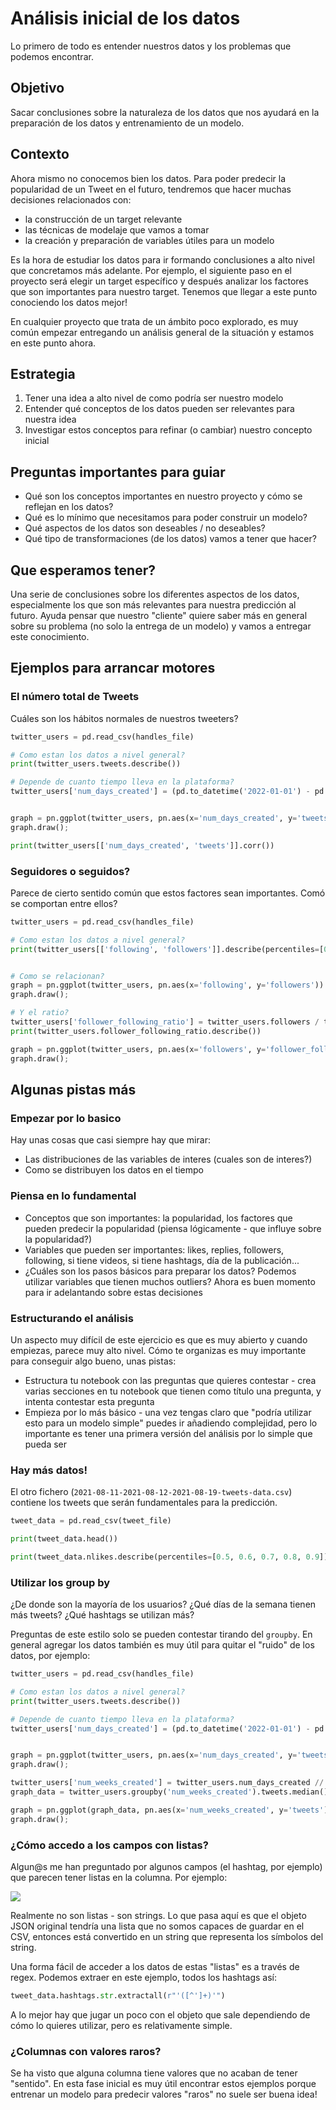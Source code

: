 # Análisis inicial de los datos
Lo primero de todo es entender nuestros datos y los problemas que podemos encontrar.

## Objetivo
Sacar conclusiones sobre la naturaleza de los datos que nos ayudará en la preparación de los datos y entrenamiento de un modelo.

## Contexto
Ahora mismo no conocemos bien los datos. Para poder predecir la popularidad de un Tweet en el futuro, tendremos que hacer muchas decisiones relacionados con:

* la construcción de un target relevante
* las técnicas de modelaje que vamos a tomar
* la creación y preparación de variables útiles para un modelo

Es la hora de estudiar los datos para ir formando conclusiones a alto nivel que concretamos más adelante. Por ejemplo, el siguiente paso en el proyecto será elegir un target específico y después analizar los factores que son importantes para nuestro target. Tenemos que llegar a este punto conociendo los datos mejor!

En cualquier proyecto que trata de un ámbito poco explorado, es muy común empezar entregando un análisis general de la situación y estamos en este punto ahora.

## Estrategia

1. Tener una idea a alto nivel de como podría ser nuestro modelo
2. Entender qué conceptos de los datos pueden ser relevantes para nuestra idea
3. Investigar estos conceptos para refinar (o cambiar) nuestro concepto inicial

## Preguntas importantes para guiar

* Qué son los conceptos importantes en nuestro proyecto y cómo se reflejan en los datos?
* Qué es lo mínimo que necesitamos para poder construir un modelo?
* Qué aspectos de los datos son deseables / no deseables?
* Qué tipo de transformaciones (de los datos) vamos a tener que hacer?

## Que esperamos tener?
Una serie de conclusiones sobre los diferentes aspectos de los datos, especialmente los que son más relevantes para nuestra predicción al futuro. Ayuda pensar que nuestro "cliente" quiere saber más en general sobre su problema (no solo la entrega de un modelo) y vamos a entregar este conocimiento.

## Ejemplos para arrancar motores

### El número total de Tweets
Cuáles son los hábitos normales de nuestros tweeters?

```python
twitter_users = pd.read_csv(handles_file)

# Como estan los datos a nivel general?
print(twitter_users.tweets.describe())

# Depende de cuanto tiempo lleva en la plataforma?
twitter_users['num_days_created'] = (pd.to_datetime('2022-01-01') - pd.to_datetime(twitter_users.join_date)).dt.days


graph = pn.ggplot(twitter_users, pn.aes(x='num_days_created', y='tweets')) + pn.geom_line()
graph.draw();

print(twitter_users[['num_days_created', 'tweets']].corr())
```

### Seguidores o seguidos?
Parece de cierto sentido común que estos factores sean importantes. Comó se comportan entre ellos?

```python
twitter_users = pd.read_csv(handles_file)

# Como estan los datos a nivel general?
print(twitter_users[['following', 'followers']].describe(percentiles=[0.75, 0.9, 0.95, 0.99]))


# Como se relacionan?
graph = pn.ggplot(twitter_users, pn.aes(x='following', y='followers')) + pn.geom_line()
graph.draw();

# Y el ratio?
twitter_users['follower_following_ratio'] = twitter_users.followers / twitter_users.following
print(twitter_users.follower_following_ratio.describe())

graph = pn.ggplot(twitter_users, pn.aes(x='followers', y='follower_following_ratio')) + pn.geom_line()
graph.draw();
```

## Algunas pistas más

### Empezar por lo basico
Hay unas cosas que casi siempre hay que mirar:

* Las distribuciones de las variables de interes (cuales son de interes?)
* Como se distribuyen los datos en el tiempo

### Piensa en lo fundamental

* Conceptos que son importantes: la popularidad, los factores que pueden predecir la popularidad (piensa lógicamente - que influye sobre la popularidad?)
* Variables que pueden ser importantes: likes, replies, followers, following, si tiene videos, si tiene hashtags, día de la publicación...
* ¿Cuáles son los pasos básicos para preparar los datos? Podemos utilizar variables que tienen muchos outliers? Ahora es buen momento para ir adelantando sobre estas decisiones

### Estructurando el análisis
Un aspecto muy difícil de este ejercicio es que es muy abierto y cuando empiezas, parece muy alto nivel. Cómo te organizas es muy importante para conseguir algo bueno, unas pistas:

* Estructura tu notebook con las preguntas que quieres contestar - crea varias secciones en tu notebook que tienen como título una pregunta, y intenta contestar esta pregunta
* Empieza por lo más básico - una vez tengas claro que "podría utilizar esto para un modelo simple" puedes ir añadiendo complejidad, pero lo importante es tener una primera versión del análisis por lo simple que pueda ser

### Hay más datos!
El otro fichero (`2021-08-11-2021-08-12-2021-08-19-tweets-data.csv`) contiene los tweets que serán fundamentales para la predicción.

```python
tweet_data = pd.read_csv(tweet_file)

print(tweet_data.head())

print(tweet_data.nlikes.describe(percentiles=[0.5, 0.6, 0.7, 0.8, 0.9]))
```

### Utilizar los group by
¿De donde son la mayoría de los usuarios? ¿Qué días de la semana tienen más tweets? ¿Qué hashtags se utilizan más? 

Preguntas de este estilo solo se pueden contestar tirando del `groupby`. En general agregar los datos también es muy útil para quitar el "ruido" de los datos, por ejemplo:

```python
twitter_users = pd.read_csv(handles_file)

# Como estan los datos a nivel general?
print(twitter_users.tweets.describe())

# Depende de cuanto tiempo lleva en la plataforma?
twitter_users['num_days_created'] = (pd.to_datetime('2022-01-01') - pd.to_datetime(twitter_users.join_date)).dt.days


graph = pn.ggplot(twitter_users, pn.aes(x='num_days_created', y='tweets')) + pn.geom_line()
graph.draw();

twitter_users['num_weeks_created'] = twitter_users.num_days_created // 7
graph_data = twitter_users.groupby('num_weeks_created').tweets.median().reset_index()

graph = pn.ggplot(graph_data, pn.aes(x='num_weeks_created', y='tweets')) + pn.geom_line() # + pn.xlim(0, 52)
graph.draw();
```

### ¿Cómo accedo a los campos con listas?
Algun@s me han preguntado por algunos campos (el hashtag, por ejemplo) que parecen tener listas en la columna. Por ejemplo:

![](column-w-list)

Realmente no son listas - son strings. Lo que pasa aquí es que el objeto JSON original tendría una lista que no somos capaces de guardar en el CSV, entonces está convertido en un string que representa los símbolos del string.

Una forma fácil de acceder a los datos de estas "listas" es a través de regex. Podemos extraer en este ejemplo, todos los hashtags así:

```python
tweet_data.hashtags.str.extractall(r"'([^']+)'")
```
A lo mejor hay que jugar un poco con el objeto que sale dependiendo de cómo lo quieres utilizar, pero es relativamente simple.

### ¿Columnas con valores raros?
Se ha visto que alguna columna tiene valores que no acaban de tener "sentido". En esta fase inicial es muy útil encontrar estos ejemplos porque entrenar un modelo para predecir valores "raros" no suele ser buena idea!
